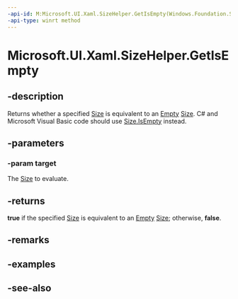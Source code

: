 ```yaml
---
-api-id: M:Microsoft.UI.Xaml.SizeHelper.GetIsEmpty(Windows.Foundation.Size)
-api-type: winrt method
---
```


<!-- Method syntax
public bool GetIsEmpty(Windows.Foundation.Size target)
-->

# Microsoft.UI.Xaml.SizeHelper.GetIsEmpty

## -description

 Returns whether a specified [Size](/uwp/api/windows.foundation.size) is equivalent to an [Empty](sizehelper_empty.md) [Size](/uwp/api/windows.foundation.size). C# and Microsoft Visual Basic code should use [Size.IsEmpty](/dotnet/api/windows.foundation.size.isempty) instead.

## -parameters

### -param target

The [Size](/uwp/api/windows.foundation.size) to evaluate.

## -returns

 **true** if the specified [Size](/uwp/api/windows.foundation.size) is equivalent to an [Empty](sizehelper_empty.md) [Size](/uwp/api/windows.foundation.size); otherwise, **false**.

## -remarks

## -examples

## -see-also
